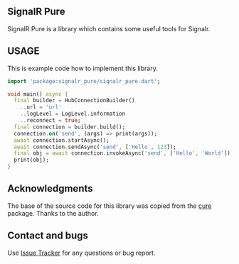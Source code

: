 ## SignalR Pure

SignalR Pure is a library which contains some useful tools for Signalr.

## USAGE
This is example code how to implement this library.
``` Dart
import 'package:signalr_pure/signalr_pure.dart';

void main() async {
  final builder = HubConnectionBuilder()
    ..url = 'url'
    ..logLevel = LogLevel.information
    ..reconnect = true;
  final connection = builder.build();
  connection.on('send', (args) => print(args));
  await connection.startAsync();
  await connection.sendAsync('send', ['Hello', 123]);
  final obj = await connection.invokeAsync('send', ['Hello', 'World']);
  print(obj);
}
```

## Acknowledgments

The base of the source code for this library was copied from the [cure][pub_link] package. Thanks to the author.

[pub_link]: https://github.com/yanshouwang/cure/

## Contact and bugs
Use [Issue Tracker][issue_tracker] for any questions or bug report.

[issue_tracker]: https://github.com/Dimolll/signalr_pure/issues/
